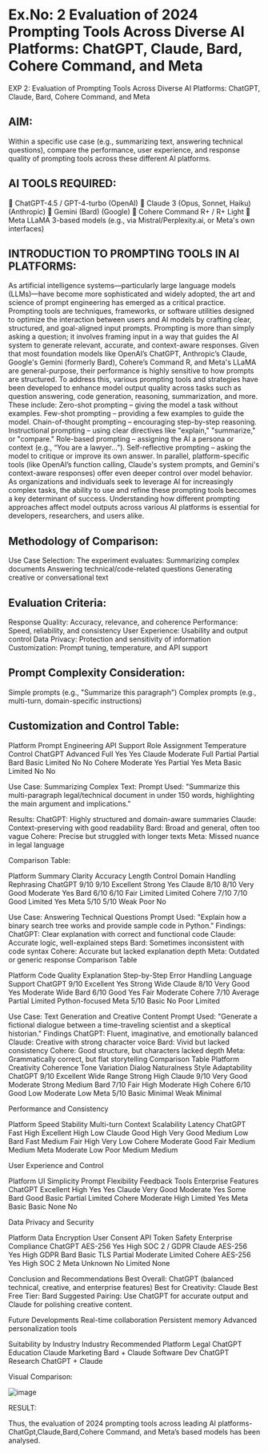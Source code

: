
# Ex.No: 2 	Evaluation of 2024 Prompting Tools Across Diverse AI Platforms: ChatGPT, Claude, Bard, Cohere Command, and Meta 
EXP 2: Evaluation of Prompting Tools Across Diverse AI Platforms: ChatGPT, Claude, Bard, Cohere Command, and Meta

## AIM:

Within a specific use case (e.g., summarizing text, answering technical questions), compare the performance, user experience, and response quality of prompting tools across these different AI platforms.

## AI TOOLS REQUIRED:

 ChatGPT-4.5 / GPT-4-turbo (OpenAI)
 Claude 3 (Opus, Sonnet, Haiku) (Anthropic)
 Gemini (Bard) (Google)
 Cohere Command R+ / R+ Light
 Meta LLaMA 3-based models (e.g., via Mistral/Perplexity.ai, or Meta's own interfaces)

## INTRODUCTION TO PROMPTING TOOLS IN AI PLATFORMS:

As artificial intelligence systems—particularly large language models (LLMs)—have become more sophisticated and widely adopted, the art and science of prompt engineering has emerged as a critical practice. Prompting tools are techniques, frameworks, or software utilities designed to optimize the interaction between users and AI models by crafting clear, structured, and goal-aligned input prompts.
Prompting is more than simply asking a question; it involves framing input in a way that guides the AI system to generate relevant, accurate, and context-aware responses. Given that most foundation models like OpenAI’s ChatGPT, Anthropic’s Claude, Google's Gemini (formerly Bard), Cohere’s Command R, and Meta's LLaMA are general-purpose, their performance is highly sensitive to how prompts are structured.
To address this, various prompting tools and strategies have been developed to enhance model output quality across tasks such as question answering, code generation, reasoning, summarization, and more. 
These include:
Zero-shot prompting – giving the model a task without examples.
Few-shot prompting – providing a few examples to guide the model.
Chain-of-thought prompting – encouraging step-by-step reasoning.
Instructional prompting – using clear directives like "explain," "summarize," or "compare."
Role-based prompting – assigning the AI a persona or context (e.g., “You are a lawyer…”).
Self-reflective prompting – asking the model to critique or improve its own answer.
In parallel, platform-specific tools (like OpenAI’s function calling, Claude's system prompts, and Gemini's context-aware responses) offer even deeper control over model behavior.
As organizations and individuals seek to leverage AI for increasingly complex tasks, the ability to use and refine these prompting tools becomes a key determinant of success. Understanding how different prompting approaches affect model outputs across various AI platforms is essential for developers, researchers, and users alike.

## Methodology of Comparison:
Use Case Selection:
The experiment evaluates:
Summarizing complex documents
Answering technical/code-related questions
Generating creative or conversational text



## Evaluation Criteria:
Response Quality: Accuracy, relevance, and coherence
Performance: Speed, reliability, and consistency
User Experience: Usability and output control
Data Privacy: Protection and sensitivity of information
Customization: Prompt tuning, temperature, and API support

## Prompt Complexity Consideration:
Simple prompts (e.g., "Summarize this paragraph")
Complex prompts (e.g., multi-turn, domain-specific instructions)

## Customization and Control Table:

Platform	Prompt Engineering	API Support	Role Assignment	Temperature Control
ChatGPT	Advanced	Full	Yes	Yes
Claude	Moderate	Full	Partial	Partial
Bard	Basic	Limited	No	No
Cohere	Moderate	Yes	Partial	Yes
Meta	Basic	Limited	No	No


Use Case: Summarizing Complex Text:
Prompt Used: "Summarize this multi-paragraph legal/technical document in under 150 words, highlighting the main argument and implications."

Results:
ChatGPT: Highly structured and domain-aware summaries
Claude: Context-preserving with good readability
Bard: Broad and general, often too vague
Cohere: Precise but struggled with longer texts
Meta: Missed nuance in legal language

Comparison Table:

Platform	Summary Clarity	Accuracy	Length Control	Domain Handling	Rephrasing
ChatGPT	9/10	9/10	Excellent	Strong	Yes
Claude	8/10	8/10	Very Good	Moderate	Yes
Bard	6/10	6/10	Fair	Limited	Limited
Cohere	7/10	7/10	Good	Limited	Yes
Meta	5/10	5/10	Weak	Poor	No



Use Case: Answering Technical Questions
Prompt Used: "Explain how a binary search tree works and provide sample code in Python."
Findings:
ChatGPT: Clear explanation with correct and functional code
Claude: Accurate logic, well-explained steps
Bard: Sometimes inconsistent with code syntax
Cohere: Accurate but lacked explanation depth
Meta: Outdated or generic response
Comparison Table

Platform	Code Quality	Explanation	Step-by-Step	Error Handling	Language Support
ChatGPT	9/10	Excellent	Yes	Strong	Wide
Claude	8/10	Very Good	Yes	Moderate	Wide
Bard	6/10	Good	Yes	Fair	Moderate
Cohere	7/10	Average	Partial	Limited	Python-focused
Meta	5/10	Basic	No	Poor	Limited


Use Case: Text Generation and Creative Content
Prompt Used: "Generate a fictional dialogue between a time-traveling scientist and a skeptical historian."
Findings
ChatGPT: Fluent, imaginative, and emotionally balanced
Claude: Creative with strong character voice
Bard: Vivid but lacked consistency
Cohere: Good structure, but characters lacked depth
Meta: Grammatically correct, but flat storytelling
Comparison Table
Platform	Creativity	Coherence	Tone Variation	Dialog Naturalness	Style Adaptability
ChatGPT	9/10	Excellent	Wide Range	Strong	High
Claude	9/10	Very Good	Moderate	Strong	Medium
Bard	7/10	Fair	High	Moderate	High
Cohere	6/10	Good	Low	Moderate	Low
Meta	5/10	Basic	Minimal	Weak	Minimal

Performance and Consistency

Platform	Speed	Stability	Multi-turn Context	Scalability	Latency
ChatGPT	Fast	High	Excellent	High	Low
Claude	Good	High	Very Good	Medium	Low
Bard	Fast	Medium	Fair	High	Very Low
Cohere	Moderate	Good	Fair	Medium	Medium
Meta	Moderate	Low	Poor	Medium	Medium

User Experience and Control

Platform	UI Simplicity	Prompt Flexibility	Feedback Tools	Enterprise Features
ChatGPT	Excellent	High	Yes	Yes
Claude	Very Good	Moderate	Yes	Some
Bard	Good	Basic	Partial	Limited
Cohere	Moderate	High	Limited	Yes
Meta	Basic	Basic	None	No


Data Privacy and Security

Platform	Data Encryption	User Consent	API Token Safety	Enterprise Compliance
ChatGPT	AES-256	Yes	High	SOC 2 / GDPR
Claude	AES-256	Yes	High	GDPR
Bard	Basic TLS	Partial	Moderate	Limited
Cohere	AES-256	Yes	High	SOC 2
Meta	Unknown	No	Limited	None



Conclusion and Recommendations
Best Overall: ChatGPT (balanced technical, creative, and enterprise features)
Best for Creativity: Claude
Best Free Tier: Bard
Suggested Pairing: Use ChatGPT for accurate output and Claude for polishing creative content.

Future Developments
Real-time collaboration
Persistent memory
Advanced personalization tools

Suitability by Industry
Industry	Recommended Platform
Legal	ChatGPT
Education	Claude
Marketing	Bard + Claude
Software Dev	ChatGPT
Research	ChatGPT + Claude






Visual Comparison: 

    

![image](https://github.com/user-attachments/assets/0adfae19-678f-4c35-9a3d-cde85aa83d9e)



RESULT: 

Thus, the evaluation of 2024 prompting tools across leading AI platforms- ChatGpt,Claude,Bard,Cohere Command, and Meta’s based models has been analysed.

